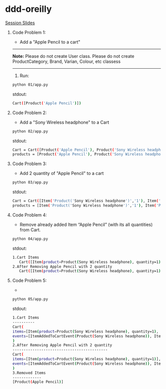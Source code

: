# ddd-oreilly

[Session Slides](https://on24static.akamaized.net/event/43/73/19/4/rt/1/documents/resourceList1700586153020/dddbootcamp98221121700586153020.pdf)

1. Code Problem 1:

   - Add a "Apple Pencil to a cart"

   ***

   **Note:** Please do not create User class.
   Please do not create ProductCategory, Brand, Varian, Colour, etc classess

   ***

   1. Run:

   ```sh
   python 01/app.py
   ```

   stdout:

   ```sh
   Cart([Product('Apple Pencil')])
   ```

1. Code Problem 2:

   - Add a "Sony Wireless headphone" to a Cart

   ```sh
   python 02/app.py
   ```

   stdout:

   ```sh
   Cart = Cart([Product('Apple Pencil'), Product('Sony Wireless headphone')])
   products = [Product('Apple Pencil'), Product('Sony Wireless headphone')]
   ```

1. Code Problem 3:

   - Add 2 quantity of "Apple Pencil" to a cart

   ```sh
   python 03/app.py
   ```

   stdout:

   ```sh
   Cart = Cart([Item('Product('Sony Wireless headphone')','1'), Item('Product('Apple Pencil')','2')])
   products = [Item('Product('Sony Wireless headphone')','1'), Item('Product('Apple Pencil')','2')]
   ```

1. Code Problem 4:

   - Remove already added Item “Apple Pencil” (with its all quantities) from Cart.

   ```sh
   python 04/app.py
   ```

   stdout:

   ```sh
   1.Cart Items
      Cart([Item(product=Product(Sony Wireless headphone), quantity=1), Item(product=Product(Apple Pencil), quantity=2)])
   2.After Removing Apple Pencil with 2 quantity
      Cart([Item(product=Product(Sony Wireless headphone), quantity=1)])
   ```

1. Code Problem 5:

   -

   ```sh
   python 05/app.py
   ```

   stdout:

   ```sh
   1.Cart Items
   ----------
   Cart(
   items=[Item(product=Product(Sony Wireless headphone), quantity=1), Item(product=Product(Apple Pencil), quantity=2)],
   events=[ItemAddedToCartEvent(Product(Sony Wireless headphone)), ItemAddedToCartEvent(Product(Apple Pencil))]
   )
   2.After Removing Apple Pencil with 2 quantity
   -------------------------------------------
   Cart(
   items=[Item(product=Product(Sony Wireless headphone), quantity=1)],
   events=[ItemAddedToCartEvent(Product(Sony Wireless headphone)), ItemAddedToCartEvent(Product(Apple Pencil)), ItemRemovedFromCartEvent(Product(Apple Pencil))]
   )
   3.Removed Items
   -------------
   [Product(Apple Pencil)]
   ```
